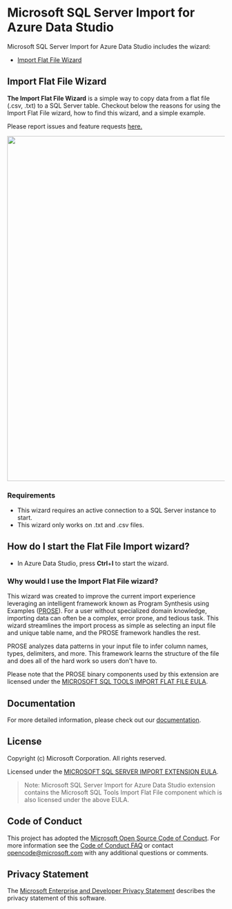 # Microsoft SQL Server Import for Azure Data Studio

Microsoft SQL Server Import for Azure Data Studio includes the wizard:
- [Import Flat File Wizard](#import-flat-file-wizard-preview)

## Import Flat File Wizard
**The Import Flat File Wizard** is a simple way to copy data from a flat file (.csv, .txt) to a SQL Server table. Checkout below the reasons for using the Import Flat File wizard, how to find this wizard, and a simple example.

Please report issues and feature requests [here.](https://github.com/microsoft/azuredatastudio/issues)

<img src="https://user-images.githubusercontent.com/30873802/43433347-c958ed28-942b-11e8-8bbc-f4f2529c3978.png" width="800px" />

 ### Requirements
 * This wizard requires an active connection to a SQL Server instance to start.
 * This wizard only works on .txt and .csv files.

 ## How do I start the Flat File Import wizard?
 * In Azure Data Studio, press **Ctrl**+**I** to start the wizard.

 ### Why would I use the Import Flat File wizard?
This wizard was created to improve the current import experience leveraging an intelligent framework known as Program Synthesis using Examples ([PROSE](https://microsoft.github.io/prose/)). For a user without specialized domain knowledge, importing data can often be a complex, error prone, and tedious task. This wizard streamlines the import process as simple as selecting an input file and unique table name, and the PROSE framework handles the rest.

 PROSE analyzes data patterns in your input file to infer column names, types, delimiters, and more. This framework learns the structure of the file and does all of the hard work so users don't have to.

 Please note that the PROSE binary components used by this extension are licensed under the [MICROSOFT SQL TOOLS IMPORT FLAT FILE  EULA](https://raw.githubusercontent.com/Microsoft/azuredatastudio/main/extensions/import/Microsoft_SQL_Server_Import_Extension_and_Tools_Import_Flat_File_Preview.docx).

 ## Documentation
 For more detailed information, please check out our [documentation](https://docs.microsoft.com/sql/azure-data-studio/extensions/sql-server-import-extension).

## License

Copyright (c) Microsoft Corporation. All rights reserved.

Licensed under the [MICROSOFT SQL SERVER IMPORT EXTENSION EULA](https://raw.githubusercontent.com/Microsoft/azuredatastudio/main/extensions/import/Microsoft_SQL_Server_Import_Extension_and_Tools_Import_Flat_File_Preview.docx).

> Note: Microsoft SQL Server Import for Azure Data Studio extension contains the Microsoft SQL Tools Import Flat File component which is also licensed under the above EULA.

## Code of Conduct

This project has adopted the [Microsoft Open Source Code of Conduct](https://opensource.microsoft.com/codeofconduct/). For more information see the [Code of Conduct FAQ](https://opensource.microsoft.com/codeofconduct/faq/) or contact [opencode@microsoft.com](https://github.com/Microsoft/azuredatastudio/blob/master/mailto:opencode@microsoft.com) with any additional questions or comments.

## Privacy Statement

The [Microsoft Enterprise and Developer Privacy Statement](https://privacy.microsoft.com/en-us/privacystatement) describes the privacy statement of this software.
